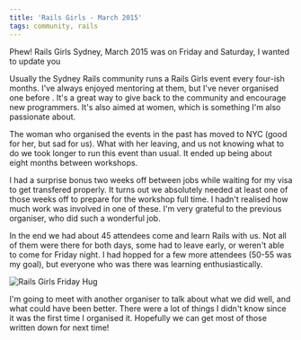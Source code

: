 ```yaml
---
title: 'Rails Girls - March 2015'
tags: community, rails
---
```


Phew! Rails Girls Sydney, March 2015 was on Friday and Saturday, I wanted to update you

Usually the Sydney Rails community runs a Rails Girls event every four-ish months. I've always enjoyed mentoring at them, but I've never organised one before . It's a great way to give back to the community and encourage new programmers. It's also aimed at women, which is something I'm also passionate about.

The woman who organised the events in the past has moved to NYC (good for her, but sad for us). What with her leaving, and us not knowing what to do we took longer to run this event than usual. It ended up being about eight months between workshops.

I had a surprise bonus two weeks off between jobs while waiting for my visa to get transfered properly. It turns out we absolutely needed at least one of those weeks off to prepare for the workshop full time. I hadn't realised how much work was involved in one of these. I'm very grateful to the previous organiser, who did such a wonderful job.

In the end we had about 45 attendees come and learn Rails with us. Not all of them were there for both days, some had to leave early, or weren't able to come for Friday night. I had hopped for a few more attendees (50-55 was my goal), but everyone who was there was learning enthusiastically.

![Rails Girls Friday Hug](/images/blog/rails-girls.jpg)

I'm going to meet with another organiser to talk about what we did well, and what could have been better. There were a lot of things I didn't know since it was the first time I organised it. Hopefully we can get most of those written down for next time!

